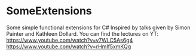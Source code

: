 # SomeExtensions
Some simple functional extensions for C#
Inspired by talks given by Simon Painter and Kathleen Dollard. You can find the lectures on YT:
https://www.youtube.com/watch?v=v7WLC5As6g4
https://www.youtube.com/watch?v=rHmIf5xmKQg
